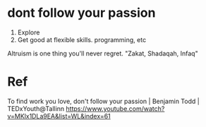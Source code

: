 # dont follow your passion

1. Explore
2. Get good at flexible skills. programming,  etc

Altruism is one thing you'll never regret. "Zakat, Shadaqah, Infaq"

# Ref
To find work you love, don't follow your passion | Benjamin Todd | TEDxYouth@Tallinn
https://www.youtube.com/watch?v=MKlx1DLa9EA&list=WL&index=61
